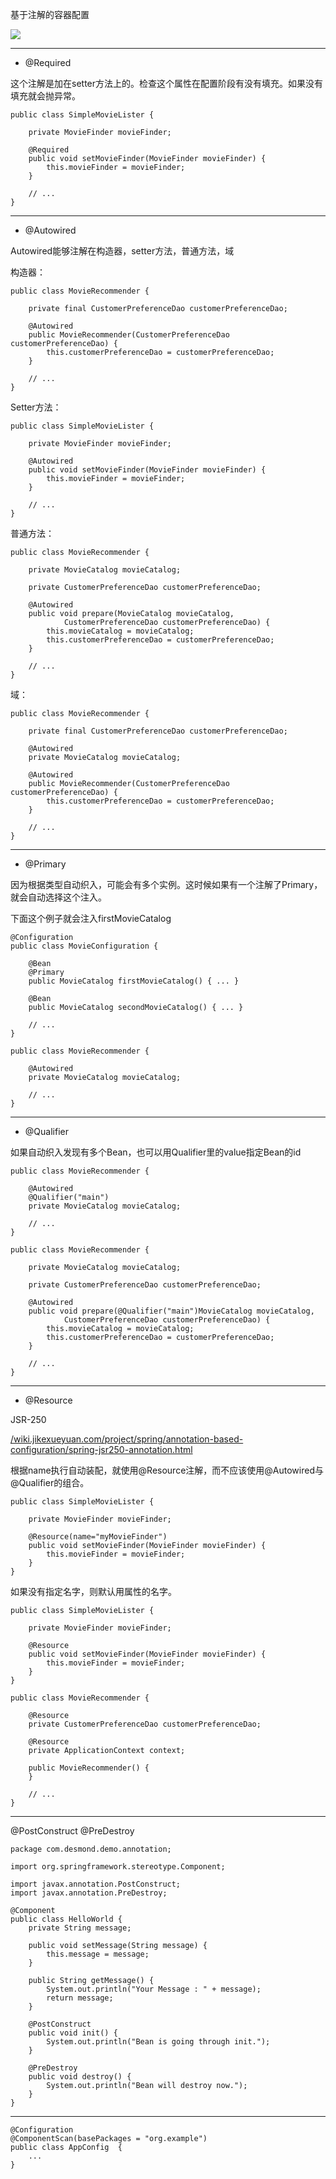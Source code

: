 基于注解的容器配置

![](/assets/Selection_011.png)

---

* @Required

这个注解是加在setter方法上的。检查这个属性在配置阶段有没有填充。如果没有填充就会抛异常。

```
public class SimpleMovieLister {

    private MovieFinder movieFinder;

    @Required
    public void setMovieFinder(MovieFinder movieFinder) {
        this.movieFinder = movieFinder;
    }

    // ...
}
```

---

* @Autowired

Autowired能够注解在构造器，setter方法，普通方法，域

构造器：

```
public class MovieRecommender {

    private final CustomerPreferenceDao customerPreferenceDao;

    @Autowired
    public MovieRecommender(CustomerPreferenceDao customerPreferenceDao) {
        this.customerPreferenceDao = customerPreferenceDao;
    }

    // ...
}
```

Setter方法：

```
public class SimpleMovieLister {

    private MovieFinder movieFinder;

    @Autowired
    public void setMovieFinder(MovieFinder movieFinder) {
        this.movieFinder = movieFinder;
    }

    // ...
}
```

普通方法：

```
public class MovieRecommender {

    private MovieCatalog movieCatalog;

    private CustomerPreferenceDao customerPreferenceDao;

    @Autowired
    public void prepare(MovieCatalog movieCatalog,
            CustomerPreferenceDao customerPreferenceDao) {
        this.movieCatalog = movieCatalog;
        this.customerPreferenceDao = customerPreferenceDao;
    }

    // ...
}
```

域：

```
public class MovieRecommender {

    private final CustomerPreferenceDao customerPreferenceDao;

    @Autowired
    private MovieCatalog movieCatalog;

    @Autowired
    public MovieRecommender(CustomerPreferenceDao customerPreferenceDao) {
        this.customerPreferenceDao = customerPreferenceDao;
    }

    // ...
}
```

---

* @Primary

因为根据类型自动织入，可能会有多个实例。这时候如果有一个注解了Primary，就会自动选择这个注入。

下面这个例子就会注入firstMovieCatalog

```
@Configuration
public class MovieConfiguration {

    @Bean
    @Primary
    public MovieCatalog firstMovieCatalog() { ... }

    @Bean
    public MovieCatalog secondMovieCatalog() { ... }

    // ...
}
```

```
public class MovieRecommender {

    @Autowired
    private MovieCatalog movieCatalog;

    // ...
}
```

---

* @Qualifier

如果自动织入发现有多个Bean，也可以用Qualifier里的value指定Bean的id

```
public class MovieRecommender {

    @Autowired
    @Qualifier("main")
    private MovieCatalog movieCatalog;

    // ...
}
```

```
public class MovieRecommender {

    private MovieCatalog movieCatalog;

    private CustomerPreferenceDao customerPreferenceDao;

    @Autowired
    public void prepare(@Qualifier("main")MovieCatalog movieCatalog,
            CustomerPreferenceDao customerPreferenceDao) {
        this.movieCatalog = movieCatalog;
        this.customerPreferenceDao = customerPreferenceDao;
    }

    // ...
}
```

---

* @Resource

JSR-250

[/wiki.jikexueyuan.com/project/spring/annotation-based-configuration/spring-jsr250-annotation.html](/wiki.jikexueyuan.com/project/spring/annotation-based-configuration/spring-jsr250-annotation.html)

根据name执行自动装配，就使用@Resource注解，而不应该使用@Autowired与@Qualifier的组合。

```
public class SimpleMovieLister {

    private MovieFinder movieFinder;

    @Resource(name="myMovieFinder")
    public void setMovieFinder(MovieFinder movieFinder) {
        this.movieFinder = movieFinder;
    }
}
```

如果没有指定名字，则默认用属性的名字。

```
public class SimpleMovieLister {

    private MovieFinder movieFinder;

    @Resource
    public void setMovieFinder(MovieFinder movieFinder) {
        this.movieFinder = movieFinder;
    }
}
```

```
public class MovieRecommender {

    @Resource
    private CustomerPreferenceDao customerPreferenceDao;

    @Resource
    private ApplicationContext context;

    public MovieRecommender() {
    }

    // ...
}
```

---

@PostConstruct @PreDestroy

```
package com.desmond.demo.annotation;

import org.springframework.stereotype.Component;

import javax.annotation.PostConstruct;
import javax.annotation.PreDestroy;

@Component
public class HelloWorld {
    private String message;

    public void setMessage(String message) {
        this.message = message;
    }

    public String getMessage() {
        System.out.println("Your Message : " + message);
        return message;
    }

    @PostConstruct
    public void init() {
        System.out.println("Bean is going through init.");
    }

    @PreDestroy
    public void destroy() {
        System.out.println("Bean will destroy now.");
    }
}
```

---

```
@Configuration
@ComponentScan(basePackages = "org.example")
public class AppConfig  {
    ...
}
```



